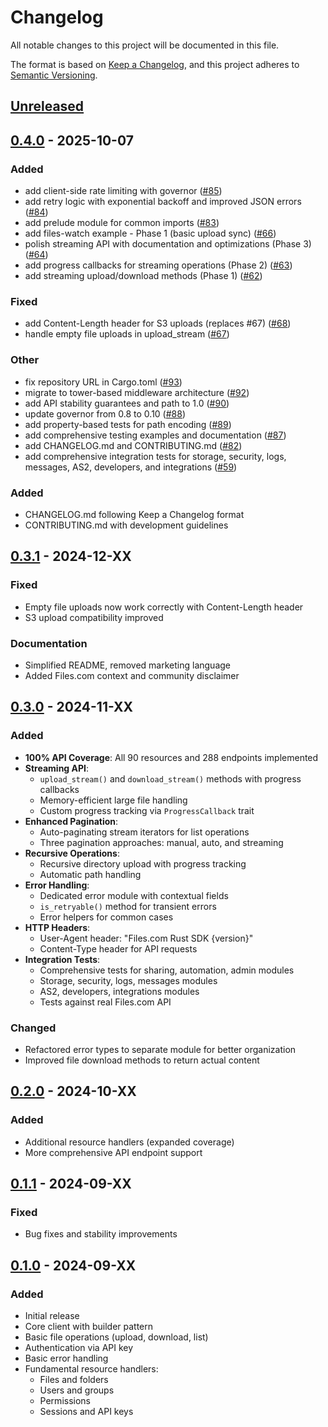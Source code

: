 # Changelog

All notable changes to this project will be documented in this file.

The format is based on [Keep a Changelog](https://keepachangelog.com/en/1.0.0/),
and this project adheres to [Semantic Versioning](https://semver.org/spec/v2.0.0.html).

## [Unreleased]

## [0.4.0](https://github.com/joshrotenberg/files-sdk-rs/compare/v0.3.1...v0.4.0) - 2025-10-07

### Added

- add client-side rate limiting with governor ([#85](https://github.com/joshrotenberg/files-sdk-rs/pull/85))
- add retry logic with exponential backoff and improved JSON errors ([#84](https://github.com/joshrotenberg/files-sdk-rs/pull/84))
- add prelude module for common imports ([#83](https://github.com/joshrotenberg/files-sdk-rs/pull/83))
- add files-watch example - Phase 1 (basic upload sync) ([#66](https://github.com/joshrotenberg/files-sdk-rs/pull/66))
- polish streaming API with documentation and optimizations (Phase 3) ([#64](https://github.com/joshrotenberg/files-sdk-rs/pull/64))
- add progress callbacks for streaming operations (Phase 2) ([#63](https://github.com/joshrotenberg/files-sdk-rs/pull/63))
- add streaming upload/download methods (Phase 1) ([#62](https://github.com/joshrotenberg/files-sdk-rs/pull/62))

### Fixed

- add Content-Length header for S3 uploads (replaces #67) ([#68](https://github.com/joshrotenberg/files-sdk-rs/pull/68))
- handle empty file uploads in upload_stream ([#67](https://github.com/joshrotenberg/files-sdk-rs/pull/67))

### Other

- fix repository URL in Cargo.toml ([#93](https://github.com/joshrotenberg/files-sdk-rs/pull/93))
- migrate to tower-based middleware architecture ([#92](https://github.com/joshrotenberg/files-sdk-rs/pull/92))
- add API stability guarantees and path to 1.0 ([#90](https://github.com/joshrotenberg/files-sdk-rs/pull/90))
- update governor from 0.8 to 0.10 ([#88](https://github.com/joshrotenberg/files-sdk-rs/pull/88))
- add property-based tests for path encoding ([#89](https://github.com/joshrotenberg/files-sdk-rs/pull/89))
- add comprehensive testing examples and documentation ([#87](https://github.com/joshrotenberg/files-sdk-rs/pull/87))
- add CHANGELOG.md and CONTRIBUTING.md ([#82](https://github.com/joshrotenberg/files-sdk-rs/pull/82))
- add comprehensive integration tests for storage, security, logs, messages, AS2, developers, and integrations ([#59](https://github.com/joshrotenberg/files-sdk-rs/pull/59))

### Added
- CHANGELOG.md following Keep a Changelog format
- CONTRIBUTING.md with development guidelines

## [0.3.1] - 2024-12-XX

### Fixed
- Empty file uploads now work correctly with Content-Length header
- S3 upload compatibility improved

### Documentation
- Simplified README, removed marketing language
- Added Files.com context and community disclaimer

## [0.3.0] - 2024-11-XX

### Added
- **100% API Coverage**: All 90 resources and 288 endpoints implemented
- **Streaming API**: 
  - `upload_stream()` and `download_stream()` methods with progress callbacks
  - Memory-efficient large file handling
  - Custom progress tracking via `ProgressCallback` trait
- **Enhanced Pagination**:
  - Auto-paginating stream iterators for list operations
  - Three pagination approaches: manual, auto, and streaming
- **Recursive Operations**:
  - Recursive directory upload with progress tracking
  - Automatic path handling
- **Error Handling**:
  - Dedicated error module with contextual fields
  - `is_retryable()` method for transient errors
  - Error helpers for common cases
- **HTTP Headers**:
  - User-Agent header: "Files.com Rust SDK {version}"
  - Content-Type header for API requests
- **Integration Tests**:
  - Comprehensive tests for sharing, automation, admin modules
  - Storage, security, logs, messages modules
  - AS2, developers, integrations modules
  - Tests against real Files.com API

### Changed
- Refactored error types to separate module for better organization
- Improved file download methods to return actual content

## [0.2.0] - 2024-10-XX

### Added
- Additional resource handlers (expanded coverage)
- More comprehensive API endpoint support

## [0.1.1] - 2024-09-XX

### Fixed
- Bug fixes and stability improvements

## [0.1.0] - 2024-09-XX

### Added
- Initial release
- Core client with builder pattern
- Basic file operations (upload, download, list)
- Authentication via API key
- Basic error handling
- Fundamental resource handlers:
  - Files and folders
  - Users and groups
  - Permissions
  - Sessions and API keys

[Unreleased]: https://github.com/joshrotenberg/files-sdk-rs/compare/v0.3.1...HEAD
[0.3.1]: https://github.com/joshrotenberg/files-sdk-rs/compare/v0.3.0...v0.3.1
[0.3.0]: https://github.com/joshrotenberg/files-sdk-rs/compare/v0.2.0...v0.3.0
[0.2.0]: https://github.com/joshrotenberg/files-sdk-rs/compare/v0.1.1...v0.2.0
[0.1.1]: https://github.com/joshrotenberg/files-sdk-rs/compare/v0.1.0...v0.1.1
[0.1.0]: https://github.com/joshrotenberg/files-sdk-rs/releases/tag/v0.1.0
